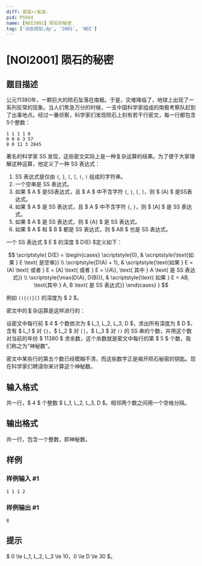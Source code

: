 ```yaml
---
diff: 提高+/省选-
pid: P5694
name: [NOI2001] 陨石的秘密
tag: ['动态规划,dp', '2001', 'NOI']
---
```

# [NOI2001] 陨石的秘密
## 题目描述

公元11380年，一颗巨大的陨石坠落在南极。于是，灾难降临了，地球上出现了一系列反常的现象。当人们焦急万分的时候，一支中国科学家组成的南极考察队赶到了出事地点。经过一番侦察，科学家们发现陨石上刻有若干行密文，每一行都包含5个整数：

```
1 1 1 1 6
0 0 6 3 57
8 0 11 3 2845
```

著名的科学家 SS 发现，这些密文实际上是一种复杂运算的结果。为了便于大家理解这种运算，他定义了一种 SS 表达式：

1. SS 表达式是仅由 `{`, `}`, `[`, `]`, `(`, `)` 组成的字符串。
2. 一个空串是 SS 表达式。
3. 如果 $ A $ 是SS表达式，且 $ A $ 中不含字符 `{`, `}`, `[`, `]`，则 $ (A) $ 是SS表达式。
4. 如果 $ A $ 是 SS 表达式，且 $ A $ 中不含字符 `{`, `}`，则 $ [A] $ 是 SS 表达式。
5. 如果 $ A $ 是 SS 表达式，则 $ \{A\} $ 是 SS 表达式。
6. 如果 $ A $ 和 $ B $ 都是 SS 表达式，则 $ AB $ 也是 SS 表达式。

一个 SS 表达式 $ E $ 的深度 $ D(E) $定义如下：

$$
\scriptstyle{
D(E) =
\begin{cases}
 \scriptstyle{0}, & \scriptstyle{\text{如果 } E \text{ 是空串}} \\
 \scriptstyle{D(A) + 1}, &  \scriptstyle{\text{如果 } E = (A) \text{ 或者 } E = [A] \text{ 或者 } E = \{A\}, \text{ 其中 } A \text{ 是 SS 表达式}} \\
 \scriptstyle{\max(D(A), D(B))}, &  \scriptstyle{\text{ 如果 } E = AB, \text{其中 } A, B \text{ 是 SS 表达式}}
\end{cases}
}
$$

例如 `(){()}[]` 的深度为 $ 2 $。

密文中的复杂运算是这样进行的：

设密文中每行前 $ 4 $ 个数依次为 $ L_1, L_2, L_3, D $，求出所有深度为 $ D $，含有 $ L_1 $ 对 `{}`，$ L_2 $ 对 `[]`，$ L_3 $ 对 `()` 的 SS 串的个数，并用这个数对当前的年份 $ 11380 $ 求余数，这个余数就是密文中每行的第 $ 5 $ 个数，我们称之为“神秘数”。

密文中某些行的第五个数已经模糊不清，而这些数字正是揭开陨石秘密的钥匙。现在科学家们聘请你来计算这个神秘数。

## 输入格式

共一行，$ 4 $ 个整数 $ L_1, L_2, L_3, D $。相邻两个数之间用一个空格分隔。
## 输出格式

共一行，包含一个整数，即神秘数。
## 样例

### 样例输入 #1
```
1 1 1 2
```
### 样例输出 #1
```
8
```
## 提示

$ 0 \le L_1, L_2, L_3 \le 10$，$0 \le D \le 30 $。
